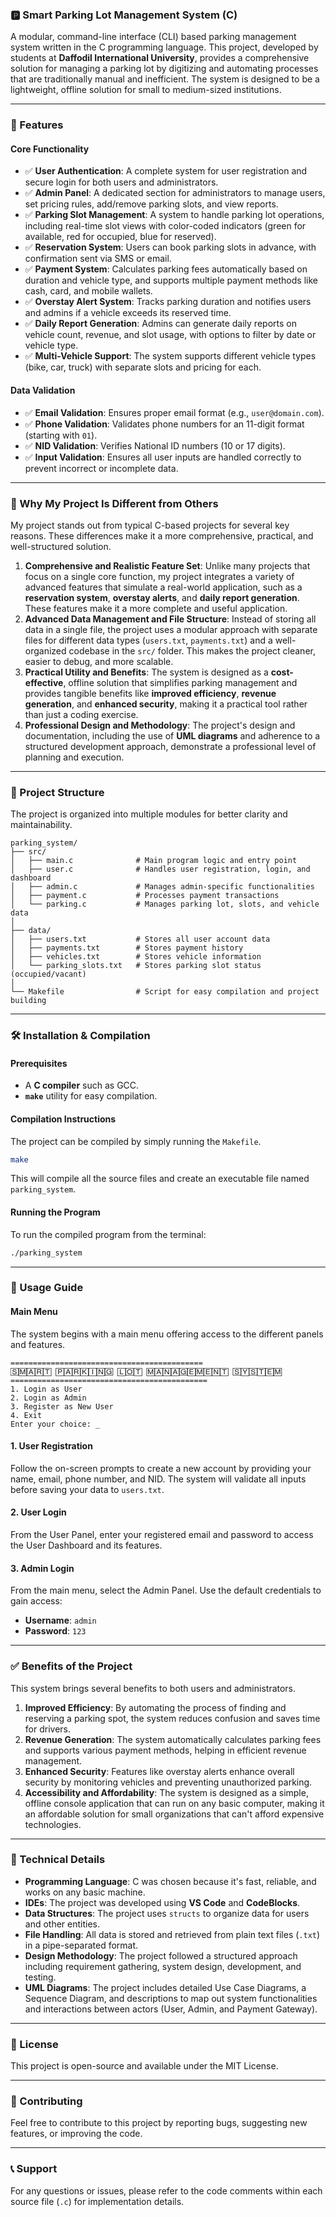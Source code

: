 ### 🅿️ Smart Parking Lot Management System (C)

A modular, command-line interface (CLI) based parking management system written in the C programming language. This project, developed by students at **Daffodil International University**, provides a comprehensive solution for managing a parking lot by digitizing and automating processes that are traditionally manual and inefficient. The system is designed to be a lightweight, offline solution for small to medium-sized institutions.

-----

### 🚀 Features

#### **Core Functionality**

  - ✅ **User Authentication**: A complete system for user registration and secure login for both users and administrators.
  - ✅ **Admin Panel**: A dedicated section for administrators to manage users, set pricing rules, add/remove parking slots, and view reports.
  - ✅ **Parking Slot Management**: A system to handle parking lot operations, including real-time slot views with color-coded indicators (green for available, red for occupied, blue for reserved).
  - ✅ **Reservation System**: Users can book parking slots in advance, with confirmation sent via SMS or email.
  - ✅ **Payment System**: Calculates parking fees automatically based on duration and vehicle type, and supports multiple payment methods like cash, card, and mobile wallets.
  - ✅ **Overstay Alert System**: Tracks parking duration and notifies users and admins if a vehicle exceeds its reserved time.
  - ✅ **Daily Report Generation**: Admins can generate daily reports on vehicle count, revenue, and slot usage, with options to filter by date or vehicle type.
  - ✅ **Multi-Vehicle Support**: The system supports different vehicle types (bike, car, truck) with separate slots and pricing for each.

#### **Data Validation**

  - ✅ **Email Validation**: Ensures proper email format (e.g., `user@domain.com`).
  - ✅ **Phone Validation**: Validates phone numbers for an 11-digit format (starting with `01`).
  - ✅ **NID Validation**: Verifies National ID numbers (10 or 17 digits).
  - ✅ **Input Validation**: Ensures all user inputs are handled correctly to prevent incorrect or incomplete data.

-----

### 🤔 Why My Project Is Different from Others

My project stands out from typical C-based projects for several key reasons. These differences make it a more comprehensive, practical, and well-structured solution.

1.  **Comprehensive and Realistic Feature Set**: Unlike many projects that focus on a single core function, my project integrates a variety of advanced features that simulate a real-world application, such as a **reservation system**, **overstay alerts**, and **daily report generation**. These features make it a more complete and useful application.
2.  **Advanced Data Management and File Structure**: Instead of storing all data in a single file, the project uses a modular approach with separate files for different data types (`users.txt`, `payments.txt`) and a well-organized codebase in the `src/` folder. This makes the project cleaner, easier to debug, and more scalable.
3.  **Practical Utility and Benefits**: The system is designed as a **cost-effective**, offline solution that simplifies parking management and provides tangible benefits like **improved efficiency**, **revenue generation**, and **enhanced security**, making it a practical tool rather than just a coding exercise.
4.  **Professional Design and Methodology**: The project's design and documentation, including the use of **UML diagrams** and adherence to a structured development approach, demonstrate a professional level of planning and execution.

-----

### 📁 Project Structure

The project is organized into multiple modules for better clarity and maintainability.

```
parking_system/
├── src/
│   ├── main.c              # Main program logic and entry point
│   ├── user.c              # Handles user registration, login, and dashboard
│   ├── admin.c             # Manages admin-specific functionalities
│   ├── payment.c           # Processes payment transactions
│   └── parking.c           # Manages parking lot, slots, and vehicle data
│
├── data/
│   ├── users.txt           # Stores all user account data
│   ├── payments.txt        # Stores payment history
│   ├── vehicles.txt        # Stores vehicle information
│   └── parking_slots.txt   # Stores parking slot status (occupied/vacant)
│
└── Makefile                # Script for easy compilation and project building
```

-----

### 🛠️ Installation & Compilation

#### **Prerequisites**

  * A **C compiler** such as GCC.
  * **`make`** utility for easy compilation.

#### **Compilation Instructions**

The project can be compiled by simply running the `Makefile`.

```sh
make
```

This will compile all the source files and create an executable file named `parking_system`.

#### **Running the Program**

To run the compiled program from the terminal:

```sh
./parking_system
```

-----

### 📖 Usage Guide

#### **Main Menu**

The system begins with a main menu offering access to the different panels and features.

```
===========================================
🅂🄼🄰🅁🅃 🄿🄰🅁🄺🄸🄽🄶 🄻🄾🅃 🄼🄰🄽🄰🄶🄴🄼🄴🄽🅃 🅂🅈🅂🅃🄴🄼
============================================
1. Login as User
2. Login as Admin
3. Register as New User
4. Exit
Enter your choice: _
```

#### **1. User Registration**

Follow the on-screen prompts to create a new account by providing your name, email, phone number, and NID. The system will validate all inputs before saving your data to `users.txt`.

#### **2. User Login**

From the User Panel, enter your registered email and password to access the User Dashboard and its features.

#### **3. Admin Login**

From the main menu, select the Admin Panel. Use the default credentials to gain access:

  * **Username**: `admin`
  * **Password**: `123`

-----

### ✅ Benefits of the Project

This system brings several benefits to both users and administrators.

1.  **Improved Efficiency**: By automating the process of finding and reserving a parking spot, the system reduces confusion and saves time for drivers.
2.  **Revenue Generation**: The system automatically calculates parking fees and supports various payment methods, helping in efficient revenue management.
3.  **Enhanced Security**: Features like overstay alerts enhance overall security by monitoring vehicles and preventing unauthorized parking.
4.  **Accessibility and Affordability**: The system is designed as a simple, offline console application that can run on any basic computer, making it an affordable solution for small organizations that can't afford expensive technologies.

-----

### 🔧 Technical Details

  - **Programming Language**: C was chosen because it's fast, reliable, and works on any basic machine.
  - **IDEs**: The project was developed using **VS Code** and **CodeBlocks**.
  - **Data Structures**: The project uses `structs` to organize data for users and other entities.
  - **File Handling**: All data is stored and retrieved from plain text files (`.txt`) in a pipe-separated format.
  - **Design Methodology**: The project followed a structured approach including requirement gathering, system design, development, and testing.
  - **UML Diagrams**: The project includes detailed Use Case Diagrams, a Sequence Diagram, and descriptions to map out system functionalities and interactions between actors (User, Admin, and Payment Gateway).

-----

### 📝 License

This project is open-source and available under the MIT License.

-----

### 🤝 Contributing

Feel free to contribute to this project by reporting bugs, suggesting new features, or improving the code.

-----

### 📞 Support

For any questions or issues, please refer to the code comments within each source file (`.c`) for implementation details.
